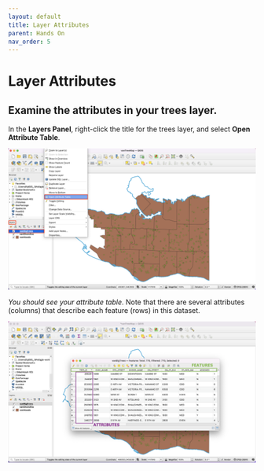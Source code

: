 ```yaml
---
layout: default
title: Layer Attributes
parent: Hands On
nav_order: 5
---
```


# Layer Attributes

## Examine the attributes in your trees layer.
In the **Layers Panel**, right-click the title for the trees layer, and select **Open Attribute Table**.

![Open trees Attribute table](vanBigTrees-open-attribute-table_20220518.png)

*You should see your attribute table*. Note that there are several attributes (columns) that describe each feature (rows) in this dataset.

![vanBigTrees Attributes and features table](vanBigTrees-features-and-attributes_20220518.png)
